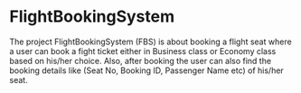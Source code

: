 # FlightBookingSystem
The project FlightBookingSystem (FBS) is about booking a flight seat where a user can book a fight ticket either in Business class or Economy class based on his/her choice. Also, after booking the user can also find the booking details like (Seat No, Booking ID, Passenger Name etc) of his/her seat. 
